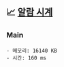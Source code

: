 ## 📈 [알람 시계](https://www.acmicpc.net/problem/2884)

### Main

```text
- 메모리: 16140 KB
- 시간: 160 ms
```